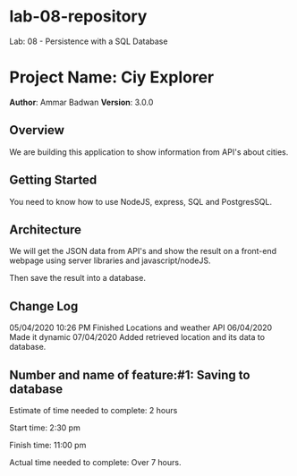# lab-08-repository
Lab: 08 - Persistence with a SQL Database

# Project Name: Ciy Explorer

**Author**: Ammar Badwan
**Version**: 3.0.0

## Overview

We are building this application to show information from API's about cities.

## Getting Started

You need to know how to use NodeJS, express, SQL and PostgresSQL.

## Architecture

We will get the JSON data from API's and show the result on a front-end webpage using server libraries and javascript/nodeJS.

Then save the result into a database.

## Change Log

05/04/2020 10:26 PM Finished Locations and weather API
06/04/2020 Made it dynamic
07/04/2020 Added retrieved location and its data to database.

## Number and name of feature:#1: Saving to database

Estimate of time needed to complete: 2 hours

Start time: 2:30 pm

Finish time: 11:00 pm

Actual time needed to complete: Over 7 hours.
